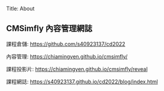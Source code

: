 Title: About

## CMSimfly 內容管理網誌

課程倉儲: <a href="https://github.com/s40923137/cd2022ag1">https://github.com/s40923137/cd2022</a>

內容管理: <a href="https://chiamingyen.github.io/cmsimfly/">https://chiamingyen.github.io/cmsimfly/</a>

課程投影片: <a href="https://chiamingyen.github.io/cmsimfly/reveal">https://chiamingyen.github.io/cmsimfly/reveal</a>

課程網誌: <a href="https://s40923137.github.io/cd2022/blog/index.html">https://s40923137.github.io/cd2022/blog/index.html</a>








